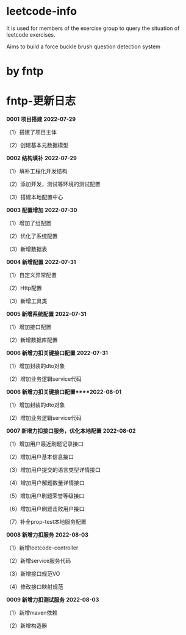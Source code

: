 # leetcode-info

It is used for members of the exercise group to query the situation of leetcode exercises.

Aims to build a force buckle brush question detection system

# by fntp

# fntp-更新日志
**0001 项目搭建** **2022-07-29**
<p>（1）搭建了项目主体</p>
<p>（2）创建基本元数据模型</p>

**0002 结构填补** **2022-07-29**
<p>（1）填补工程化开发结构</p>
<p>（2）添加开发，测试等环境的测试配置</p>
<p>（3）搭建本地配置中心</p>

**0003 配置增加** **2022-07-30**
<p>（1）增加了组配置</p>
<p>（2）优化了系统配置</p>
<p>（3）新增数据表</p>

**0004 新增配置** **2022-07-31**
<p>（1）自定义异常配置</p>
<p>（2）Http配置</p>
<p>（3）新增工具类</p>

**0005 新增系统配置** **2022-07-31**
<p>（1）增加接口配置</p>
<p>（2）新增数据库配置</p>

**0006 新增力扣关键接口配置** **2022-07-31**
<p>（1）增加封装的dto对象</p>
<p>（2）增加业务逻辑service代码</p>

**0006 新增力扣关键接口配置****2022-08-01**
<p>（1）增加封装的dto对象</p>
<p>（2）增加业务逻辑service代码</p>

**0007 新增力扣接口服务，优化本地配置** **2022-08-02**
<p>（1）增加用户最近刷题记录接口</p>
<p>（2）增加用户基本信息接口</p>
<p>（3）增加用户提交的语言类型详情接口</p>
<p>（4）增加用户解题数量详情接口</p>
<p>（5）增加用户刷题荣誉等级接口</p>
<p>（6）增加用户刷题击败用户接口</p>
<p>（7）补全prop-test本地服务配置</p>

**0008 新增力扣服务** **2022-08-03**
<p>（1）新增leetcode-controller</p>
<p>（2）新增service服务代码</p>
<p>（3）新增接口规范VO</p>
<p>（4）修改接口映射规范</p>

**0009 新增力扣测试服务** **2022-08-03**
<p>（1）新增maven依赖</p>
<p>（2）新增构造器</p>